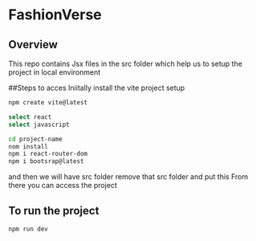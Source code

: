 # FashionVerse

## Overview
This repo contains Jsx files in the src folder which help us to setup the project in local environment

##Steps to acces
Iniitally install the vite project setup 

```bash
npm create vite@latest

select react
select javascript

cd project-name
nom install
npm i react-router-dom
npm i bootsrap@latest
```
and then we will have src folder remove that src folder and put this
From there you can access the project

## To run the project

```bash
npm run dev

